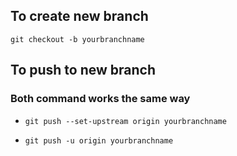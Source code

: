 ## To create new branch
`git checkout -b yourbranchname`

## To push to new branch 
### Both command works the same way
- `git push --set-upstream origin yourbranchname`

- `git push -u origin yourbranchname`


